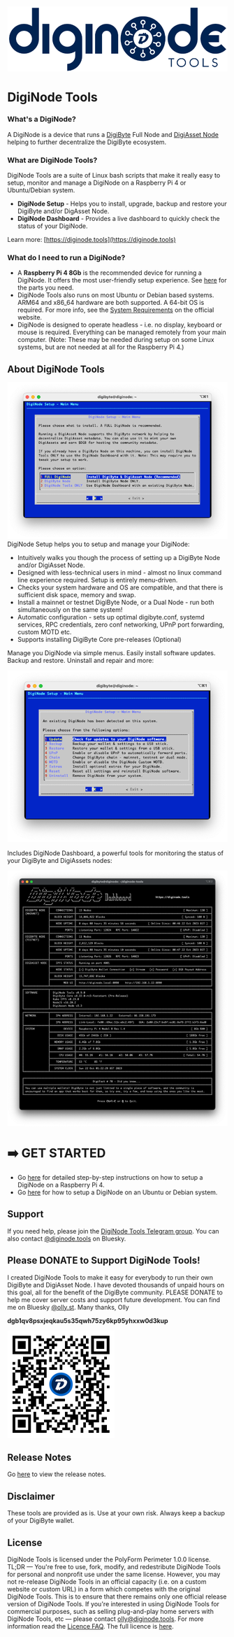 ![DigiNode Tools Logo](images/diginode_tools_logo.png)

# DigiNode Tools

### What's a DigiNode?
A DigiNode is a device that runs a [DigiByte](https://digibyte.org/) Full Node and [DigiAsset Node](https://ipfs.digiassetx.com/) helping to further decentralize the DigiByte ecosystem. 

### What are DigiNode Tools?
DigiNode Tools are a suite of Linux bash scripts that make it really easy to setup, monitor and manage a DigiNode on a Raspberry Pi 4 or Ubuntu/Debian system.
- **DigiNode Setup** - Helps you to install, upgrade, backup and restore your DigiByte and/or DigAsset Node.
- **DigiNode Dashboard** - Provides a live dashboard to quickly check the status of your DigiNode.

Learn more: [https://diginode.tools](https://diginode.tools)

### What do I need to run a DigiNode?

- A **Raspberry Pi 4 8Gb** is the recommended device for running a DigiNode. It offers the most user-friendly setup experience. See [here](https://diginode.tools/build-your-own-raspberry-pi-diginode/) for the parts you need.
- DigiNode Tools also runs on most Ubuntu or Debian based systems. ARM64 and x86_64 hardware are both supported. A 64-bit OS is required. For more info, see the [System Requirements](https://diginode.tools/system-requirements/) on the official website.
- DigiNode is designed to operate headless - i.e. no display, keyboard or mouse is required. Everything can be managed remotely from your main computer. (Note: These may be needed during setup on some Linux systems, but are not needed at all for the Raspberry Pi 4.)

## About DigiNode Tools

![DigiNode Setup](images/diginode_install_menu.png)
DigiNode Setup helps you to setup and manage your DigiNode:

- Intuitively walks you though the process of setting up a DigiByte Node and/or DigiAsset Node. 
- Designed with less-technical users in mind - almost no linux command line experience required. Setup is entirely menu-driven.
- Checks your system hardware and OS are compatible, and that there is sufficient disk space, memory and swap.
- Install a mainnet or testnet DigiByte Node, or a Dual Node - run both simultaneously on the same system!
- Automatic configuration - sets up optimal digibyte.conf, systemd services, RPC credentials, zero conf networking, UPnP port forwarding, custom MOTD etc.
- Supports installing DigiByte Core pre-releases (Optional)

Manage you DigiNode via simple menus. Easily install software updates. Backup and restore. Uninstall and repair and more:

![DigiNode Main Menu](images/diginode_main_menu.png)

Includes DigiNode Dashboard, a powerful tools for monitoring the status of your DigiByte and DigiAssets nodes:

![DigiNode Dashboard](images/diginode_dashboard.png)

# ➡️ GET STARTED

- Go [here](https://diginode.tools/raspberry-pi-setup/) for detailed step-by-step instructions on how to setup a DigiNode on a Raspberry Pi 4.
- Go [here](https://diginode.tools/#getstarted) for how to setup a DigiNode on an Ubuntu or Debian system.

## Support

If you need help, please join the [DigiNode Tools Telegram group](https://t.me/DigiNodeTools). You can also contact [@diginode.tools](https://bsky.app/profile/diginode.tools) on Bluesky.

## Please DONATE to Support DigiNode Tools!

I created DigiNode Tools to make it easy for everybody to run their own DigiByte and DigiAsset Node. I have devoted thousands of unpaid hours on this goal, all for the benefit of the DigiByte community. PLEASE DONATE to help me cover server costs and support future development. You can find me on Bluesky [@olly.st](https://bsky.app/profile/olly.st). Many thanks, Olly  

**dgb1qv8psxjeqkau5s35qwh75zy6kp95yhxxw0d3kup**

![DigiByte Donation QR Code](images/donation_qr_code.png)

## Release Notes

Go [here](https://diginode.tools/release-notes/) to view the release notes.

## Disclaimer

These tools are provided as is. Use at your own risk. Always keep a backup of your DigiByte wallet. 

## License

DigiNode Tools is licensed under the PolyForm Perimeter 1.0.0 license. TL;DR — You're free to use, fork, modify, and redestribute DigiNode Tools for personal and nonprofit use under the same license. However, you may not re-release DigiNode Tools in an official capacity (i.e. on a custom website or custom URL) in a form which competes with the original DigiNode Tools. This is to ensure that there remains only one official release version of DigiNode Tools. If you're interested in using DigiNode Tools for commercial purposes, such as selling plug-and-play home servers with DigiNode Tools, etc — please contact olly@diginode.tools. For more information read the [Licence FAQ](https://diginode.tools/faq/). The full licence is [here](https://diginode.tools/software-licence/).

